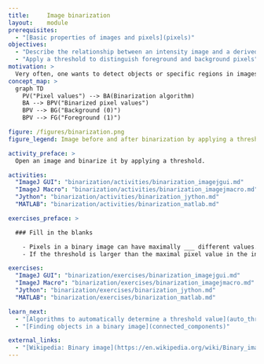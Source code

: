```yaml
---
title:     Image binarization
layout:    module
prerequisites:
  - "[Basic properties of images and pixels](pixels)"
objectives:
  - "Describe the relationship between an intensity image and a derived binary image"
  - "Apply a threshold to distinguish foreground and background pixels"
motivation: >
  Very often, one wants to detect objects or specific regions in images. Typically, the first step to achieve this aim is to distinguish so-called background pixels, which do not contain objects or interesting regions, from foreground pixels, which mark the areas of interest. The foreground regions can than be further processed, e.g to detect objects or perform measurements.
concept_map: >
  graph TD
    PV("Pixel values") --> BA(Binarization algorithm)
    BA --> BPV("Binarized pixel values")
    BPV --> BG("Background (0)")
    BPV --> FG("Foreground (1)")

figure: /figures/binarization.png
figure_legend: Image before and after binarization by applying a threshold.

activity_preface: >
  Open an image and binarize it by applying a threshold.

activities:
  "ImageJ GUI": "binarization/activities/binarization_imagejgui.md"
  "ImageJ Macro": "binarization/activities/binarization_imagejmacro.md"
  "Jython": "binarization/activities/binarization_jython.md"
  "MATLAB": "binarization/activities/binarization_matlab.md"

exercises_preface: >

  ### Fill in the blanks

    - Pixels in a binary image can have maximally ___ different values.
    - If the threshold is larger than the maximal pixel value in the intensity image, all pixels in the binary image have a value of ___.

exercises:
  "ImageJ GUI": "binarization/exercises/binarization_imagejgui.md"
  "ImageJ Macro": "binarization/exercises/binarization_imagejmacro.md"
  "Jython": "binarization/exercises/binarization_jython.md"
  "MATLAB": "binarization/exercises/binarization_matlab.md"

learn_next:
  - "[Algorithms to automatically determine a threshold value](auto_threshold)"
  - "[Finding objects in a binary image](connected_components)"

external_links:
  - "[Wikipedia: Binary image](https://en.wikipedia.org/wiki/Binary_image)"
---
```

